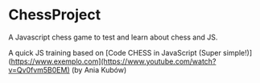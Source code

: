 # ChessProject
A Javascript chess game to test and learn about chess and JS.

A quick JS training based on [Code CHESS in JavaScript (Super simple!)](https://www.exemplo.com](https://www.youtube.com/watch?v=Qv0fvm5B0EM) (by Ania Kubów)

